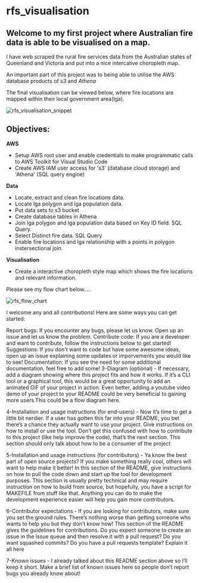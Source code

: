 # rfs_visualisation 

## Welcome to my first project where Australian fire data is able to be visualised on a map.


I have web scraped the rural fire services data from the Australian states of Queenland and Victoria and put into a nice intercative choropleth map.

An important part of this project was to being able to utilise the AWS database products of *s3* and *Athena*  

The final visualisation can be viewed below, where fire locations are mapped within their local government area(lga).

![rfs_visualisation_snippet](https://user-images.githubusercontent.com/114447057/222837496-b0cec4e0-79dd-4a50-9dd1-7a24e54bd973.png)

## Objectives: 
**AWS**
- Setup AWS root user and enable credentials to make programmatic calls to AWS Toolkit for Visual Studio Code
- Create AWS IAM user access for 's3' (database cloud storage) and 'Athena' (SQL query engine)

**Data**
- Locate, extract and clean fire locations data.
- Locate lga polygon and lga population data. 
- Put data sets to s3 bucket
- Create database tables in Athena
- Join lga polygon and lga population data based on Key ID field. SQL Query.
- Select Distinct fire data. SQL Query
- Enable fire locations and lga relationship with a points in polygon instersectional join.

**Visualisation**
- Create a interactive choropleth style map which shows the fire locations and relevant information. 

Please see my flow chart below.....

![rfs_flow_chart](https://user-images.githubusercontent.com/114447057/222857356-ff78d288-cf83-4c15-812e-165545e29f16.png)

I welcome any and all contributions! Here are some ways you can get started:

Report bugs: If you encounter any bugs, please let us know. Open up an issue and let us know the problem.
Contribute code: If you are a developer and want to contribute, follow the instructions below to get started!
Suggestions: If you don't want to code but have some awesome ideas, open up an issue explaining some updates or imporvements you would like to see!
Documentation: If you see the need for some additional documentation, feel free to add some!
3-Diagram (optional) - If necessary, add a diagram showing where this project fits and how it works. If it’s a CLI tool or a graphical tool, this would be a great opportunity to add an animated GIF of your project in action. Even better, adding a youtube video demo of your project to your README could be very beneficial to gaining more users.This could be a flow diagram here.

4-Installation and usage instructions (for end-users) - Now it’s time to get a little bit nerdier. If a user has gotten this far into your README, you bet there’s a chance they actually want to use your project. Give instructions on how to install or use the tool. Don’t get this confused with how to contribute to this project (like help improve the code), that’s the next section. This section should only talk about how to be a consumer of the project

5-Installation and usage instructions (for contributors) - Ya know the best part of open source projects? If you make something really cool, others will want to help make it better! In this section of the README, give instructions on how to pull the code down and start up the tool for development purposes. This section is usually pretty technical and may require instruction on how to build from source, but hopefully, you have a script for MAKEFILE from stuff like that. Anything you can do to make the development experience easier will help you gain more contributors.

6-Contributor expectations - If you are looking for contributors, make sure you set the ground rules. There’s nothing worse than getting someone who wants to help you but they don’t know how! This section of the README gives the guidelines for contributions. Do you expect someone to create an issue in the issue queue and then resolve it with a pull request? Do you want squashed commits? Do you have a pull requests template? Explain it all here

7-Known issues - I already talked about this README section above so I’ll keep it short. Make a brief list of known issues here so people don’t report bugs you already know about!



